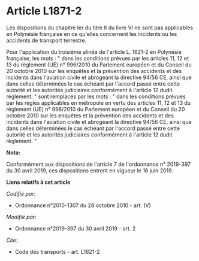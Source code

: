 # Article L1871-2

Les dispositions du chapitre Ier du titre II du livre VI ne sont pas applicables en Polynésie française en ce qu'elles
concernent les incidents ou les accidents de transport terrestre.

Pour l'application du troisième alinéa de l'article L. 1621-2 en Polynésie française, les mots : " dans les conditions
prévues par les articles 11, 12 et 13 du règlement (UE) n° 996/2010 du Parlement européen et du Conseil du 20 octobre 2010
sur les enquêtes et la prévention des accidents et des incidents dans l'aviation civile et abrogeant la directive 94/56 CE,
ainsi que dans celles déterminées le cas échéant par l'accord passé entre cette autorité et les autorités judiciaires
conformément à l'article 12 dudit règlement. " sont remplacés par les mots : " dans les conditions prévues par les règles
applicables en métropole en vertu des articles 11, 12 et 13 du règlement (UE) n° 996/2010 du Parlement européen et du Conseil
du 20 octobre 2010 sur les enquêtes et la prévention des accidents et des incidents dans l'aviation civile et abrogeant la
directive 94/56 CE, ainsi que dans celles déterminées le cas échéant par l'accord passé entre cette autorité et les autorités
judiciaires conformément à l'article 12 dudit règlement. "

**Nota:**

Conformément aux dispositions de l'article 7 de l'ordonnance n° 2019-397 du 30 avril 2019, ces dispositions entrent en
vigueur le 16 juin 2019.

**Liens relatifs à cet article**

_Codifié par_:

  - Ordonnance n°2010-1307 du 28 octobre 2010 - art. (V)

_Modifié par_:

  - Ordonnance n°2019-397 du 30 avril 2019 - art. 2

_Cite_:

  - Code des transports - art. L1621-2
